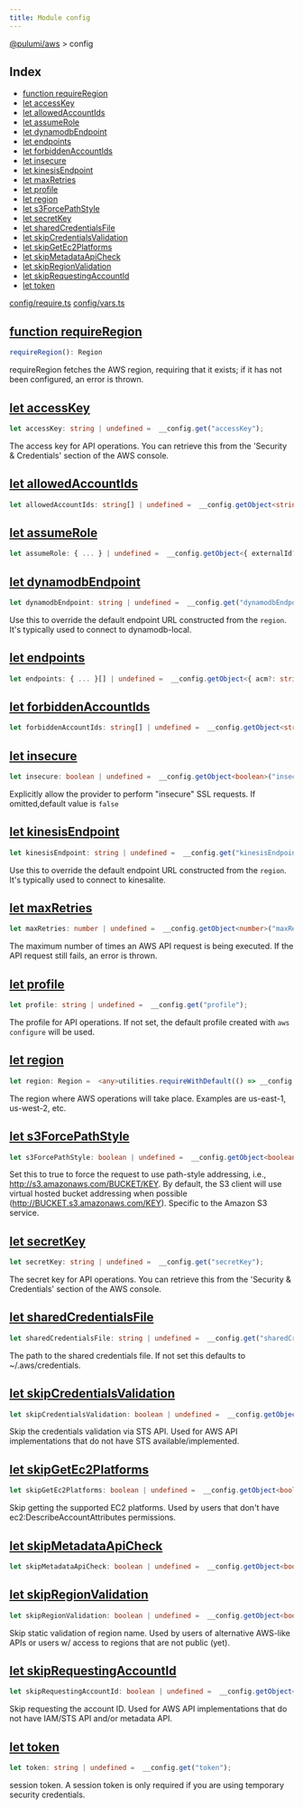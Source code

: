 ```yaml
---
title: Module config
---
```


<a href="../index.html">@pulumi/aws</a> &gt; config

<h2 class="pdoc-module-header">Index</h2>

* <a href="#requireRegion">function requireRegion</a>
* <a href="#accessKey">let accessKey</a>
* <a href="#allowedAccountIds">let allowedAccountIds</a>
* <a href="#assumeRole">let assumeRole</a>
* <a href="#dynamodbEndpoint">let dynamodbEndpoint</a>
* <a href="#endpoints">let endpoints</a>
* <a href="#forbiddenAccountIds">let forbiddenAccountIds</a>
* <a href="#insecure">let insecure</a>
* <a href="#kinesisEndpoint">let kinesisEndpoint</a>
* <a href="#maxRetries">let maxRetries</a>
* <a href="#profile">let profile</a>
* <a href="#region">let region</a>
* <a href="#s3ForcePathStyle">let s3ForcePathStyle</a>
* <a href="#secretKey">let secretKey</a>
* <a href="#sharedCredentialsFile">let sharedCredentialsFile</a>
* <a href="#skipCredentialsValidation">let skipCredentialsValidation</a>
* <a href="#skipGetEc2Platforms">let skipGetEc2Platforms</a>
* <a href="#skipMetadataApiCheck">let skipMetadataApiCheck</a>
* <a href="#skipRegionValidation">let skipRegionValidation</a>
* <a href="#skipRequestingAccountId">let skipRequestingAccountId</a>
* <a href="#token">let token</a>

<a href="https://github.com/pulumi/pulumi-aws/blob/master/sdk/nodejs/config/require.ts">config/require.ts</a> <a href="https://github.com/pulumi/pulumi-aws/blob/master/sdk/nodejs/config/vars.ts">config/vars.ts</a> 


<h2 class="pdoc-module-header" id="requireRegion">
<a class="pdoc-member-name" href="https://github.com/pulumi/pulumi-aws/blob/master/sdk/nodejs/config/require.ts#L21">function requireRegion</a>
</h2>

```typescript
requireRegion(): Region
```


requireRegion fetches the AWS region, requiring that it exists; if it has not been configured, an error is thrown.

<h2 class="pdoc-module-header" id="accessKey">
<a class="pdoc-member-name" href="https://github.com/pulumi/pulumi-aws/blob/master/sdk/nodejs/config/vars.ts#L14">let accessKey</a>
</h2>

```typescript
let accessKey: string | undefined =  __config.get("accessKey");
```


The access key for API operations. You can retrieve this from the 'Security & Credentials' section of the AWS console.

<h2 class="pdoc-module-header" id="allowedAccountIds">
<a class="pdoc-member-name" href="https://github.com/pulumi/pulumi-aws/blob/master/sdk/nodejs/config/vars.ts#L15">let allowedAccountIds</a>
</h2>

```typescript
let allowedAccountIds: string[] | undefined =  __config.getObject<string[]>("allowedAccountIds");
```

<h2 class="pdoc-module-header" id="assumeRole">
<a class="pdoc-member-name" href="https://github.com/pulumi/pulumi-aws/blob/master/sdk/nodejs/config/vars.ts#L16">let assumeRole</a>
</h2>

```typescript
let assumeRole: { ... } | undefined =  __config.getObject<{ externalId?: string, policy?: string, roleArn?: string, sessionName?: string }>("assumeRole");
```

<h2 class="pdoc-module-header" id="dynamodbEndpoint">
<a class="pdoc-member-name" href="https://github.com/pulumi/pulumi-aws/blob/master/sdk/nodejs/config/vars.ts#L21">let dynamodbEndpoint</a>
</h2>

```typescript
let dynamodbEndpoint: string | undefined =  __config.get("dynamodbEndpoint");
```


Use this to override the default endpoint URL constructed from the `region`. It's typically used to connect to
dynamodb-local.

<h2 class="pdoc-module-header" id="endpoints">
<a class="pdoc-member-name" href="https://github.com/pulumi/pulumi-aws/blob/master/sdk/nodejs/config/vars.ts#L22">let endpoints</a>
</h2>

```typescript
let endpoints: { ... }[] | undefined =  __config.getObject<{ acm?: string, apigateway?: string, autoscaling?: string, cloudformation?: string, cloudwatch?: string, cloudwatchevents?: string, cloudwatchlogs?: string, devicefarm?: string, dynamodb?: string, ec2?: string, ecr?: string, ecs?: string, efs?: string, elb?: string, es?: string, iam?: string, kinesis?: string, kms?: string, lambda?: string, r53?: string, rds?: string, s3?: string, sns?: string, sqs?: string, ssm?: string, sts?: string }[]>("endpoints");
```

<h2 class="pdoc-module-header" id="forbiddenAccountIds">
<a class="pdoc-member-name" href="https://github.com/pulumi/pulumi-aws/blob/master/sdk/nodejs/config/vars.ts#L23">let forbiddenAccountIds</a>
</h2>

```typescript
let forbiddenAccountIds: string[] | undefined =  __config.getObject<string[]>("forbiddenAccountIds");
```

<h2 class="pdoc-module-header" id="insecure">
<a class="pdoc-member-name" href="https://github.com/pulumi/pulumi-aws/blob/master/sdk/nodejs/config/vars.ts#L27">let insecure</a>
</h2>

```typescript
let insecure: boolean | undefined =  __config.getObject<boolean>("insecure");
```


Explicitly allow the provider to perform "insecure" SSL requests. If omitted,default value is `false`

<h2 class="pdoc-module-header" id="kinesisEndpoint">
<a class="pdoc-member-name" href="https://github.com/pulumi/pulumi-aws/blob/master/sdk/nodejs/config/vars.ts#L32">let kinesisEndpoint</a>
</h2>

```typescript
let kinesisEndpoint: string | undefined =  __config.get("kinesisEndpoint");
```


Use this to override the default endpoint URL constructed from the `region`. It's typically used to connect to
kinesalite.

<h2 class="pdoc-module-header" id="maxRetries">
<a class="pdoc-member-name" href="https://github.com/pulumi/pulumi-aws/blob/master/sdk/nodejs/config/vars.ts#L36">let maxRetries</a>
</h2>

```typescript
let maxRetries: number | undefined =  __config.getObject<number>("maxRetries");
```


The maximum number of times an AWS API request is being executed. If the API request still fails, an error is thrown.

<h2 class="pdoc-module-header" id="profile">
<a class="pdoc-member-name" href="https://github.com/pulumi/pulumi-aws/blob/master/sdk/nodejs/config/vars.ts#L40">let profile</a>
</h2>

```typescript
let profile: string | undefined =  __config.get("profile");
```


The profile for API operations. If not set, the default profile created with `aws configure` will be used.

<h2 class="pdoc-module-header" id="region">
<a class="pdoc-member-name" href="https://github.com/pulumi/pulumi-aws/blob/master/sdk/nodejs/config/vars.ts#L44">let region</a>
</h2>

```typescript
let region: Region =  <any>utilities.requireWithDefault(() => __config.require("region"), utilities.getEnv("AWS_REGION", "AWS_DEFAULT_REGION"));
```


The region where AWS operations will take place. Examples are us-east-1, us-west-2, etc.

<h2 class="pdoc-module-header" id="s3ForcePathStyle">
<a class="pdoc-member-name" href="https://github.com/pulumi/pulumi-aws/blob/master/sdk/nodejs/config/vars.ts#L50">let s3ForcePathStyle</a>
</h2>

```typescript
let s3ForcePathStyle: boolean | undefined =  __config.getObject<boolean>("s3ForcePathStyle");
```


Set this to true to force the request to use path-style addressing, i.e., http://s3.amazonaws.com/BUCKET/KEY. By
default, the S3 client will use virtual hosted bucket addressing when possible (http://BUCKET.s3.amazonaws.com/KEY).
Specific to the Amazon S3 service.

<h2 class="pdoc-module-header" id="secretKey">
<a class="pdoc-member-name" href="https://github.com/pulumi/pulumi-aws/blob/master/sdk/nodejs/config/vars.ts#L54">let secretKey</a>
</h2>

```typescript
let secretKey: string | undefined =  __config.get("secretKey");
```


The secret key for API operations. You can retrieve this from the 'Security & Credentials' section of the AWS console.

<h2 class="pdoc-module-header" id="sharedCredentialsFile">
<a class="pdoc-member-name" href="https://github.com/pulumi/pulumi-aws/blob/master/sdk/nodejs/config/vars.ts#L58">let sharedCredentialsFile</a>
</h2>

```typescript
let sharedCredentialsFile: string | undefined =  __config.get("sharedCredentialsFile");
```


The path to the shared credentials file. If not set this defaults to ~/.aws/credentials.

<h2 class="pdoc-module-header" id="skipCredentialsValidation">
<a class="pdoc-member-name" href="https://github.com/pulumi/pulumi-aws/blob/master/sdk/nodejs/config/vars.ts#L63">let skipCredentialsValidation</a>
</h2>

```typescript
let skipCredentialsValidation: boolean | undefined =  __config.getObject<boolean>("skipCredentialsValidation");
```


Skip the credentials validation via STS API. Used for AWS API implementations that do not have STS
available/implemented.

<h2 class="pdoc-module-header" id="skipGetEc2Platforms">
<a class="pdoc-member-name" href="https://github.com/pulumi/pulumi-aws/blob/master/sdk/nodejs/config/vars.ts#L67">let skipGetEc2Platforms</a>
</h2>

```typescript
let skipGetEc2Platforms: boolean | undefined =  __config.getObject<boolean>("skipGetEc2Platforms");
```


Skip getting the supported EC2 platforms. Used by users that don't have ec2:DescribeAccountAttributes permissions.

<h2 class="pdoc-module-header" id="skipMetadataApiCheck">
<a class="pdoc-member-name" href="https://github.com/pulumi/pulumi-aws/blob/master/sdk/nodejs/config/vars.ts#L68">let skipMetadataApiCheck</a>
</h2>

```typescript
let skipMetadataApiCheck: boolean | undefined =  __config.getObject<boolean>("skipMetadataApiCheck");
```

<h2 class="pdoc-module-header" id="skipRegionValidation">
<a class="pdoc-member-name" href="https://github.com/pulumi/pulumi-aws/blob/master/sdk/nodejs/config/vars.ts#L73">let skipRegionValidation</a>
</h2>

```typescript
let skipRegionValidation: boolean | undefined =  __config.getObject<boolean>("skipRegionValidation");
```


Skip static validation of region name. Used by users of alternative AWS-like APIs or users w/ access to regions that are
not public (yet).

<h2 class="pdoc-module-header" id="skipRequestingAccountId">
<a class="pdoc-member-name" href="https://github.com/pulumi/pulumi-aws/blob/master/sdk/nodejs/config/vars.ts#L77">let skipRequestingAccountId</a>
</h2>

```typescript
let skipRequestingAccountId: boolean | undefined =  __config.getObject<boolean>("skipRequestingAccountId");
```


Skip requesting the account ID. Used for AWS API implementations that do not have IAM/STS API and/or metadata API.

<h2 class="pdoc-module-header" id="token">
<a class="pdoc-member-name" href="https://github.com/pulumi/pulumi-aws/blob/master/sdk/nodejs/config/vars.ts#L81">let token</a>
</h2>

```typescript
let token: string | undefined =  __config.get("token");
```


session token. A session token is only required if you are using temporary security credentials.

